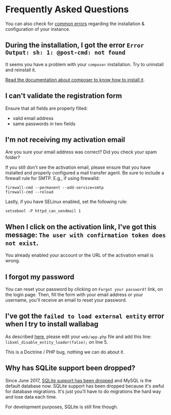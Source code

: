# Frequently Asked Questions

You can also check for [common errors](../admin/common_errors.md) regarding the installation & configuration of your instance.

## During the installation, I got the error `Error Output: sh: 1: @post-cmd: not found`

It seems you have a problem with your `composer` installation. Try to
uninstall and reinstall it.

[Read the documentation about composer to know how to install
it](https://getcomposer.org/doc/00-intro.md).


## I can't validate the registration form

Ensure that all fields are properly filled:

-   valid email address
-   same passwords in two fields


## I'm not receiving my activation email

Are you sure your email address was correct? Did you check your spam
folder?

If you still don't see the activation email, please ensure that you have
installed and properly configured a mail transfer agent. Be sure to
include a firewall rule for SMTP. E.g., if using firewalld:

    firewall-cmd --permanent --add-service=smtp
    firewall-cmd --reload

Lastly, if you have SELinux enabled, set the following rule:

`setsebool -P httpd_can_sendmail 1`


## When I click on the activation link, I've got this message: `The user with confirmation token does not exist`.

You already enabled your account or the URL of the activation email is
wrong.


## I forgot my password

You can reset your password by clicking on `Forgot your password?` link,
on the login page. Then, fill the form with your email address or your
username, you'll receive an email to reset your password.


## I've got the `failed to load external entity` error when I try to install wallabag

As described [here](https://github.com/wallabag/wallabag/issues/2529),
please edit your `web/app.php` file and add this line:
`libxml_disable_entity_loader(false);` on line 5.

This is a Doctrine / PHP bug, nothing we can do about it.


## Why has SQLite support been dropped?

Since June 2017, [SQLite support has been
dropped](https://github.com/wallabag/wallabag/pull/3171)
and MySQL is the default database now. SQLite support has been dropped
because it's awful for database migrations. It's just you'll have to
do migrations the hard way and lose data each time.

For development purposes, SQLite is still fine though.

